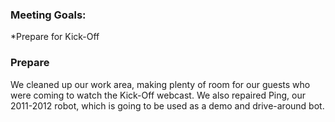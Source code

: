 ### Meeting Goals:
*Prepare for Kick-Off

 

### Prepare
We cleaned up our work area, making plenty of room for our guests who were coming to watch the Kick-Off webcast. We also repaired Ping, our 2011-2012 robot, which is going to be used as a demo and drive-around bot.
